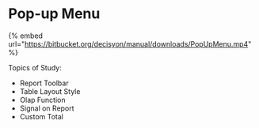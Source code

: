 # Pop-up Menu

{% embed url="https://bitbucket.org/decisyon/manual/downloads/PopUpMenu.mp4" %}

 Topics of Study:

* Report Toolbar
* Table Layout Style
* Olap Function
* Signal on Report
* Custom Total

 

